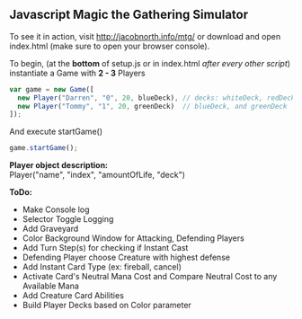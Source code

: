 ## Javascript Magic the Gathering Simulator

To see it in action, visit http://jacobnorth.info/mtg/ or download and open index.html (make sure to open your browser console).

To begin, (at the **bottom** of setup.js or in index.html *after every other script*) instantiate a Game with **2 - 3** Players
```javascript
var game = new Game([
  new Player("Darren", "0", 20, blueDeck), // decks: whiteDeck, redDeck, blackDeck,
  new Player("Tommy", "1", 20, greenDeck)  // blueDeck, and greenDeck
]);
```
And execute startGame()
```javascript
game.startGame();
```
**Player object description:**</br>
Player("name", "index", "amountOfLife, "deck")

**ToDo:**
  * Make Console log
  * Selector Toggle Logging
  * Add Graveyard
  * Color Background Window for Attacking, Defending Players
  * Add Turn Step(s) for checking if Instant Cast
  * Defending Player choose Creature with highest defense
  * Add Instant Card Type (ex: fireball, cancel)
  * Activate Card's Neutral Mana Cost and Compare Neutral Cost to any Available Mana
  * Add Creature Card Abilities
  * Build Player Decks based on Color parameter
